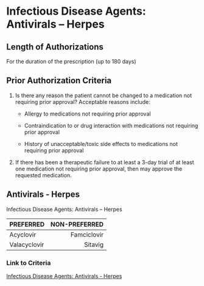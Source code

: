 # Infectious Disease Agents: Antivirals – Herpes

## Length of Authorizations

For the duration of the prescription (up to 180 days)

## Prior Authorization Criteria

1. Is there any reason the patient cannot be changed to a medication not requiring prior approval? Acceptable reasons include:

    - Allergy to medications not requiring prior approval

    - Contraindication to or drug interaction with medications not requiring prior approval

    - History of unacceptable/toxic side effects to medications not requiring prior approval

2. If there has been a therapeutic failure to at least a 3-day trial of at least one medication not requiring prior approval, then may approve the requested medication.

## Antivirals - Herpes

Infectious Disease Agents: Antivirals – Herpes

| PREFERRED | NON-PREFERRED |
| :--- | ---: |
| Acyclovir    | Famciclovir |
| Valacyclovir | Sitavig     |

### Link to Criteria

[Infectious Disease Agents: Antivirals - Herpes](https://pharmacy.medicaid.ohio.gov/sites/default/files/20220415_UPDL_Criteria_FINAL_.pdf#page=78)
